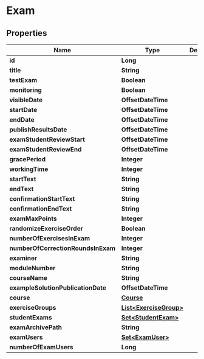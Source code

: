 

# Exam


## Properties

| Name | Type | Description | Notes |
|------------ | ------------- | ------------- | -------------|
|**id** | **Long** |  |  [optional] |
|**title** | **String** |  |  [optional] |
|**testExam** | **Boolean** |  |  [optional] |
|**monitoring** | **Boolean** |  |  [optional] |
|**visibleDate** | **OffsetDateTime** |  |  |
|**startDate** | **OffsetDateTime** |  |  |
|**endDate** | **OffsetDateTime** |  |  |
|**publishResultsDate** | **OffsetDateTime** |  |  [optional] |
|**examStudentReviewStart** | **OffsetDateTime** |  |  [optional] |
|**examStudentReviewEnd** | **OffsetDateTime** |  |  [optional] |
|**gracePeriod** | **Integer** |  |  [optional] |
|**workingTime** | **Integer** |  |  [optional] |
|**startText** | **String** |  |  [optional] |
|**endText** | **String** |  |  [optional] |
|**confirmationStartText** | **String** |  |  [optional] |
|**confirmationEndText** | **String** |  |  [optional] |
|**examMaxPoints** | **Integer** |  |  [optional] |
|**randomizeExerciseOrder** | **Boolean** |  |  [optional] |
|**numberOfExercisesInExam** | **Integer** |  |  [optional] |
|**numberOfCorrectionRoundsInExam** | **Integer** |  |  [optional] |
|**examiner** | **String** |  |  [optional] |
|**moduleNumber** | **String** |  |  [optional] |
|**courseName** | **String** |  |  [optional] |
|**exampleSolutionPublicationDate** | **OffsetDateTime** |  |  [optional] |
|**course** | [**Course**](Course.md) |  |  [optional] |
|**exerciseGroups** | [**List&lt;ExerciseGroup&gt;**](ExerciseGroup.md) |  |  [optional] |
|**studentExams** | [**Set&lt;StudentExam&gt;**](StudentExam.md) |  |  [optional] |
|**examArchivePath** | **String** |  |  [optional] |
|**examUsers** | [**Set&lt;ExamUser&gt;**](ExamUser.md) |  |  [optional] |
|**numberOfExamUsers** | **Long** |  |  [optional] |



